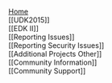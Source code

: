 [Home](https://github.com/tianocore/tianocore.github.io/wiki)<br/>
[[UDK2015]]<br/>
[[EDK II]]<br/>
[[Reporting Issues]]<br />
[[Reporting Security Issues]]<br />
[[Additional Projects Other]]<br/>
[[Community Information]]<br/>
[[Community Support]]